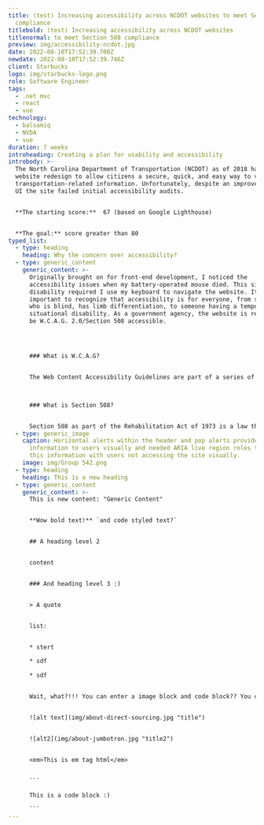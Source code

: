 ```yaml
---
title: (test) Increasing accessibility across NCDOT websites to meet Section 508
  compliance
titlebold: (test) Increasing accessibility across NCDOT websites
titlenormal: to meet Section 508 compliance
preview: img/accessibility-ncdot.jpg
date: 2022-08-10T17:52:39.700Z
newdate: 2022-08-10T17:52:39.746Z
client: Starbucks
logo: img/starbucks-logo.png
role: Software Engineer
tags:
  - .net mvc
  - react
  - vue
technology:
  - balsamiq
  - NVDA
  - vue
duration: 7 weeks
introheading: Creating a plan for usability and accessibility
introbody: >-
  The North Carolina Department of Transportation (NCDOT) as of 2018 had a new
  website redesign to allow citizens a secure, quick, and easy way to view all
  transportation-related information. Unfortunately, despite an improved visual
  UI the site failed initial accessibility audits.


  **The starting score:**  67 (based on Google Lighthouse)


  **The goal:** score greater than 80
typed_list:
  - type: heading
    heading: Why the concern over accessibility?
  - type: generic_content
    generic_content: >-
      Originally brought on for front-end development, I noticed the
      accessibility issues when my battery-operated mouse died. This situational
      disability required I use my keyboard to navigate the website. It is
      important to recognize that accessibility is for everyone, from someone
      who is blind, has limb differentiation, to someone having a temporary or
      situational disability. As a government agency, the website is required to
      be W.C.A.G. 2.0/Section 508 accessible.




      ### What is W.C.A.G?


      The Web Content Accessibility Guidelines are part of a series of web accessibility guidelines considered to be the benchmark for compliance.\



      ### What is Section 508?


      Section 508 as part of the Rehabilitation Act of 1973 is a law that requires government agencies to provide access to its Information and Communication Technology (ICT) to people with disabilities. The Revised 508 Standards incorporate by reference and apply the WCAG 2.0 Level AA Success Criteria to both web and non-web electronic content.
  - type: generic_image
    caption: Horizontal alerts within the header and pop alerts provided imporant
      information to users visually and needed ARIA live region roles to share
      this information with users not accessing the site visually.
    image: img/Group 542.png
  - type: heading
    heading: This is a new heading
  - type: generic_content
    generic_content: >-
      This is new content: "Generic Content"


      **Wow bold text!** `and code styled text?` 


      ## A heading level 2


      content


      ### And heading level 3 :)


      > A quote


      list:


      * stert

      * sdf

      * sdf


      Wait, what?!!! You can enter a image block and code block?? You can't change the order, but it enters in the order placed, and you can have multiple iterations.


      ![alt text](img/about-direct-sourcing.jpg "title")


      ![alt2](img/about-jumbotron.jpg "title2")


      <em>This is em tag html</em>


      ```

      This is a code block :)

      ```
---
```

